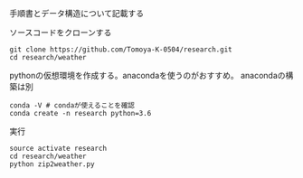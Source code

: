 手順書とデータ構造について記載する

ソースコードをクローンする
```
git clone https://github.com/Tomoya-K-0504/research.git
cd research/weather
```

pythonの仮想環境を作成する。anacondaを使うのがおすすめ。
anacondaの構築は別
```
conda -V # condaが使えることを確認
conda create -n research python=3.6
```

実行
```
source activate research
cd research/weather
python zip2weather.py
```